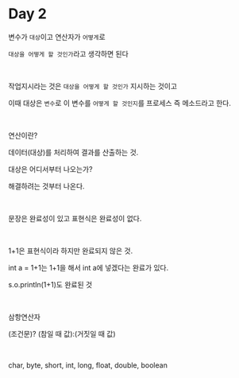 # Day 2

변수가 `대상`이고 연산자가 `어떻게`로

`대상을 어떻게 할 것인가`라고 생각하면 된다

​    

작업지시라는 것은 `대상을 어떻게 할 것인가` 지시하는 것이고

이때 대상은 `변수`로 이 변수를 `어떻게 할 것인지`를 프로세스 즉 메소드라고 한다.

​    

연산이란?

데이터(대상)를 처리하여 결과를 산출하는 것.

대상은 어디서부터 나오는가?

해결하려는 것부터 나온다.

​    

문장은 완료성이 있고 표현식은 완료성이 없다.

​    

1+1은 표현식이라 하지만 완료되지 않은 것.

int a = 1+1는 1+1을 해서 int a에 넣겠다는 완료가 있다.

s.o.println(1+1)도 완료된 것

​    

삼항연산자

(조건문)? (참일 때 값):(거짓일 때 값)

​    

char, byte, short, int, long, float, double, boolean